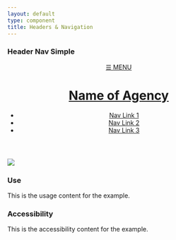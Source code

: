 ```yaml
---
layout: default
type: component
title: Headers & Navigation
---
```


<div class="preview">

  <h3>Header Nav Simple</h3>

  <header role="banner">
    <a href="#" id="menu-btn">&#9776; MENU</a>
    <div id="logo">
      <a href="javascript:void(0)" accesskey="1" aria-label="Home">
        <h1>Name of Agency</h1>
      </a>
    </div>
    <nav role="navigation">
      <ul class="usa-unstyled-list">
        <li>
          <a href="javascript:void(0)">Nav Link 1</a>
        </li>
        <li>
          <a href="javascript:void(0)">Nav Link 2</a>
        </li>
        <li>
          <a href="javascript:void(0)">Nav Link 3</a>
        </li>
      </ul>
    </nav>
  </header>

  <img src="{{ site.baseurl }}/assets/img/static/HeaderNav_FullUI_v1-930width.png">
</div>

<div class="usa-grid-box">
  <div class="usa-width-one-half">
    <h3>Use</h3>
    <p>This is the usage content for the example.</p>
  </div>
  <div class="usa-width-one-half">
    <h3>Accessibility</h3>
    <p>This is the accessibility content for the example.</p>
  </div>  
</div>